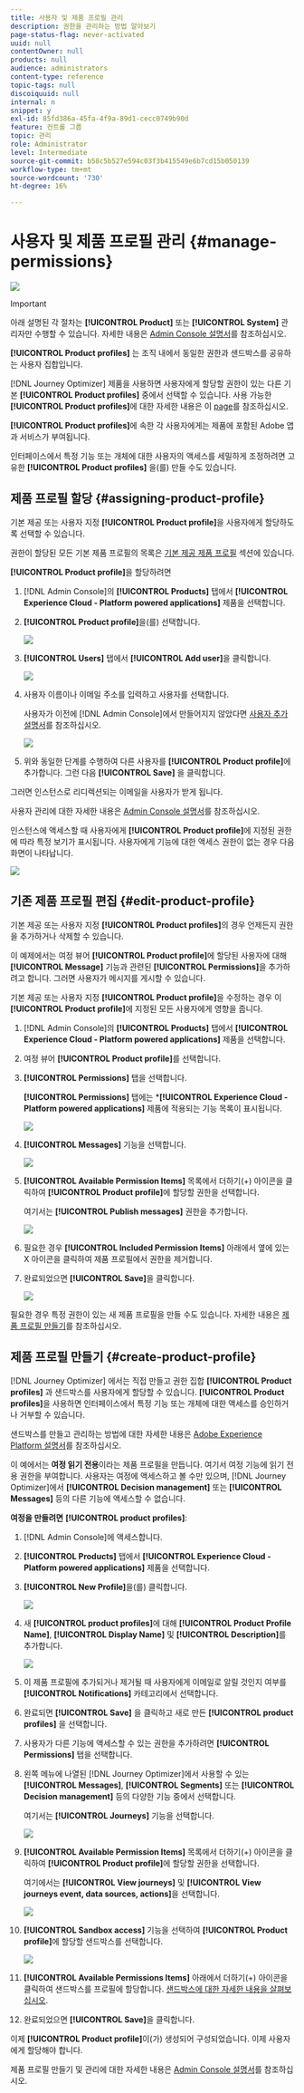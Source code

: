 ```yaml
---
title: 사용자 및 제품 프로필 관리
description: 권한을 관리하는 방법 알아보기
page-status-flag: never-activated
uuid: null
contentOwner: null
products: null
audience: administrators
content-type: reference
topic-tags: null
discoiquuid: null
internal: n
snippet: y
exl-id: 85fd386a-45fa-4f9a-89d1-cecc0749b90d
feature: 컨트롤 그룹
topic: 관리
role: Administrator
level: Intermediate
source-git-commit: b58c5b527e594c03f3b415549e6b7cd15b050139
workflow-type: tm+mt
source-wordcount: '730'
ht-degree: 16%

---
```


# 사용자 및 제품 프로필 관리 {#manage-permissions}

![](../assets/do-not-localize/badge.png)

>[!IMPORTANT]
>
> 아래 설명된 각 절차는 **[!UICONTROL Product]** 또는 **[!UICONTROL System]** 관리자만 수행할 수 있습니다. 자세한 내용은 [Admin Console 설명서](https://helpx.adobe.com/enterprise/admin-guide.html/enterprise/using/admin-roles.ug.html)를 참조하십시오.

**[!UICONTROL Product profiles]** 는 조직 내에서 동일한 권한과 샌드박스를 공유하는 사용자 집합입니다.

[!DNL Journey Optimizer] 제품을 사용하면 사용자에게 할당할 권한이 있는 다른 기본 **[!UICONTROL Product profiles]** 중에서 선택할 수 있습니다. 사용 가능한 **[!UICONTROL Product profiles]**&#x200B;에 대한 자세한 내용은 이 [page](ootb-product-profiles.md)를 참조하십시오.

**[!UICONTROL Product profiles]**&#x200B;에 속한 각 사용자에게는 제품에 포함된 Adobe 앱과 서비스가 부여됩니다.

인터페이스에서 특정 기능 또는 개체에 대한 사용자의 액세스를 세밀하게 조정하려면 고유한 **[!UICONTROL Product profiles]** 을(를) 만들 수도 있습니다.

## 제품 프로필 할당 {#assigning-product-profile}

기본 제공 또는 사용자 지정 **[!UICONTROL Product profile]**&#x200B;을 사용자에게 할당하도록 선택할 수 있습니다.

권한이 할당된 모든 기본 제품 프로필의 목록은 [기본 제공 제품 프로필](ootb-product-profiles.md) 섹션에 있습니다.

**[!UICONTROL Product profile]**&#x200B;을 할당하려면

1. [!DNL Admin Console]의 **[!UICONTROL Products]** 탭에서 **[!UICONTROL Experience Cloud - Platform powered applications]** 제품을 선택합니다.

1. **[!UICONTROL Product profile]**&#x200B;을(를) 선택합니다. 

   ![](../assets/access_control_2.png)

1. **[!UICONTROL Users]** 탭에서 **[!UICONTROL Add user]**&#x200B;을 클릭합니다.

   ![](../assets/access_control_3.png)

1. 사용자 이름이나 이메일 주소를 입력하고 사용자를 선택합니다.

   사용자가 이전에 [!DNL Admin Console]에서 만들어지지 않았다면 [사용자 추가 설명서](https://helpx.adobe.com/enterprise/admin-guide.html/enterprise/using/manage-users-individually.ug.html#add-users)를 참조하십시오.

   ![](../assets/access_control_4.png)

1. 위와 동일한 단계를 수행하여 다른 사용자를 **[!UICONTROL Product profile]**&#x200B;에 추가합니다. 그런 다음 **[!UICONTROL Save]** 을 클릭합니다.

그러면 인스턴스로 리디렉션되는 이메일을 사용자가 받게 됩니다.

사용자 관리에 대한 자세한 내용은 [Admin Console 설명서](https://helpx.adobe.com/enterprise/admin-guide.html/enterprise/using/manage-users-individually.ug.html)를 참조하십시오.

인스턴스에 액세스할 때 사용자에게 **[!UICONTROL Product profile]**&#x200B;에 지정된 권한에 따라 특정 보기가 표시됩니다. 사용자에게 기능에 대한 액세스 권한이 없는 경우 다음 화면이 나타납니다.

![](../assets/access_control_1.png)

## 기존 제품 프로필 편집 {#edit-product-profile}

기본 제공 또는 사용자 지정 **[!UICONTROL Product profiles]**&#x200B;의 경우 언제든지 권한을 추가하거나 삭제할 수 있습니다.

이 예제에서는 여정 뷰어 **[!UICONTROL Product profile]**&#x200B;에 할당된 사용자에 대해 **[!UICONTROL Message]** 기능과 관련된 **[!UICONTROL Permissions]**&#x200B;을 추가하려고 합니다. 그러면 사용자가 메시지를 게시할 수 있습니다.

기본 제공 또는 사용자 지정 **[!UICONTROL Product profile]**&#x200B;을 수정하는 경우 이 **[!UICONTROL Product profile]**&#x200B;에 지정된 모든 사용자에게 영향을 줍니다.

1. [!DNL Admin Console]의 **[!UICONTROL Products]** 탭에서 **[!UICONTROL Experience Cloud - Platform powered applications]** 제품을 선택합니다.

1. 여정 뷰어 **[!UICONTROL Product profile]**&#x200B;를 선택합니다.

1. **[!UICONTROL Permissions]** 탭을 선택합니다. 

   **[!UICONTROL Permissions]** 탭에는 ***[!UICONTROL Experience Cloud - Platform powered applications]** 제품에 적용되는 기능 목록이 표시됩니다.

   ![](../assets/access_control_5.png)

1. **[!UICONTROL Messages]** 기능을 선택합니다.

   ![](../assets/access_control_6.png)

1. **[!UICONTROL Available Permission Items]** 목록에서 더하기(+) 아이콘을 클릭하여 **[!UICONTROL Product profile]**&#x200B;에 할당할 권한을 선택합니다.

   여기서는 **[!UICONTROL Publish messages]** 권한을 추가합니다.

   ![](../assets/access_control_7.png)

1. 필요한 경우 **[!UICONTROL Included Permission Items]** 아래에서 옆에 있는 X 아이콘을 클릭하여 제품 프로필에서 권한을 제거합니다.

1. 완료되었으면 **[!UICONTROL Save]**&#x200B;을 클릭합니다.

   ![](../assets/access_control_8.png)

필요한 경우 특정 권한이 있는 새 제품 프로필을 만들 수도 있습니다. 자세한 내용은 [제품 프로필 만들기](#create-product-profile)를 참조하십시오.

## 제품 프로필 만들기 {#create-product-profile}

[!DNL Journey Optimizer] 에서는 직접 만들고 권한 집합 **[!UICONTROL Product profiles]** 과 샌드박스를 사용자에게 할당할 수 있습니다. **[!UICONTROL Product profiles]**&#x200B;을 사용하면 인터페이스에서 특정 기능 또는 개체에 대한 액세스를 승인하거나 거부할 수 있습니다.

샌드박스를 만들고 관리하는 방법에 대한 자세한 내용은 [Adobe Experience Platform 설명서](https://experienceleague.adobe.com/docs/experience-platform/sandbox/ui/user-guide.html?lang=ko)를 참조하십시오.

이 예에서는 **여정 읽기 전용**&#x200B;이라는 제품 프로필을 만듭니다. 여기서 여정 기능에 읽기 전용 권한을 부여합니다. 사용자는 여정에 액세스하고 볼 수만 있으며, [!DNL Journey Optimizer]에서 **[!UICONTROL Decision management]** 또는 **[!UICONTROL Messages]** 등의 다른 기능에 액세스할 수 없습니다.

**여정을 만들려면** **[!UICONTROL product profiles]**:

1. [!DNL Admin Console]에 액세스합니다.

1. **[!UICONTROL Products]** 탭에서 **[!UICONTROL Experience Cloud - Platform powered applications]** 제품을 선택합니다.

1. **[!UICONTROL New Profile]**&#x200B;을(를) 클릭합니다.

   ![](../assets/access_control_9.png)

1. 새 **[!UICONTROL product profiles]**&#x200B;에 대해 **[!UICONTROL Product Profile Name]**, **[!UICONTROL Display Name]** 및 **[!UICONTROL Description]**&#x200B;를 추가합니다.

   ![](../assets/access_control_10.png)

1. 이 제품 프로필에 추가되거나 제거될 때 사용자에게 이메일로 알릴 것인지 여부를 **[!UICONTROL Notifications]** 카테고리에서 선택합니다.

1. 완료되면 **[!UICONTROL Save]** 을 클릭하고 새로 만든 **[!UICONTROL product profiles]** 을 선택합니다.

1. 사용자가 다른 기능에 액세스할 수 있는 권한을 추가하려면 **[!UICONTROL Permissions]** 탭을 선택합니다.

1. 왼쪽 메뉴에 나열된 [!DNL Journey Optimizer]에서 사용할 수 있는 **[!UICONTROL Messages]**, **[!UICONTROL Segments]** 또는 **[!UICONTROL Decision management]** 등의 다양한 기능 중에서 선택합니다.

   여기서는 **[!UICONTROL Journeys]** 기능을 선택합니다.

   ![](../assets/access_control_11.png)

1. **[!UICONTROL Available Permission Items]** 목록에서 더하기(+) 아이콘을 클릭하여 **[!UICONTROL Product profile]**&#x200B;에 할당할 권한을 선택합니다.

   여기에서는 **[!UICONTROL View journeys]** 및 **[!UICONTROL View journeys event, data sources, actions]**&#x200B;을 선택합니다.

   ![](../assets/access_control_12.png)

1. **[!UICONTROL Sandbox access]** 기능을 선택하여 **[!UICONTROL Product profile]**&#x200B;에 할당할 샌드박스를 선택합니다.

   ![](../assets/access_control_13.png)

1. **[!UICONTROL Available Permissions Items]** 아래에서 더하기(+) 아이콘을 클릭하여 샌드박스를 프로필에 할당합니다. [샌드박스에 대한 자세한 내용을 살펴보십시오](https://experienceleague.adobe.com/docs/experience-platform/sandbox/home.html?lang=ko).

1. 완료되었으면 **[!UICONTROL Save]**&#x200B;을 클릭합니다.

이제 **[!UICONTROL Product profile]**&#x200B;이(가) 생성되어 구성되었습니다. 이제 사용자에게 할당해야 합니다.

제품 프로필 만들기 및 관리에 대한 자세한 내용은 [Admin Console 설명서](https://helpx.adobe.com/enterprise/admin-guide.html/enterprise/using/manage-product-profiles.ug.html)를 참조하십시오.

